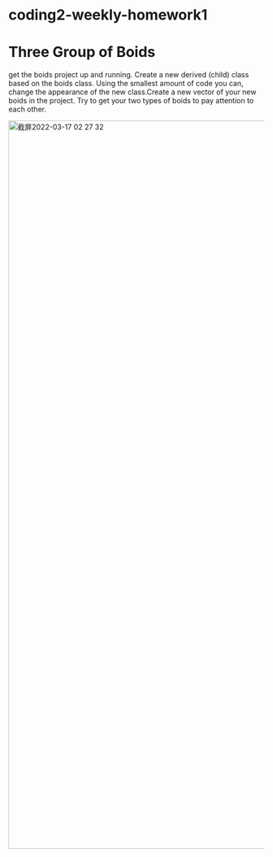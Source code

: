 # coding2-weekly-homework1
# Three Group of Boids
get the boids project up and running.   Create a new derived (child) class based on the boids class.  Using the smallest amount of code you can, change the appearance of the new class.Create a new vector of your new boids in the project.
Try to get your two types of boids to pay attention to each other.

<img width="1433" alt="截屏2022-03-17 02 27 32" src="https://user-images.githubusercontent.com/91951125/158724281-92d4f908-05ce-45fc-ba4c-577c08d7612e.png">
